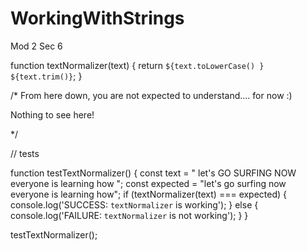 # WorkingWithStrings
Mod 2 Sec 6

function textNormalizer(text) {
  return `${text.toLowerCase() } ${text.trim()}`;
}

/* From here down, you are not expected to 
   understand.... for now :)  
   
   
   Nothing to see here!
   
*/

// tests

function testTextNormalizer() {
  const text = "   let's GO SURFING NOW everyone is learning how   ";
  const expected = "let's go surfing now everyone is learning how";
  if (textNormalizer(text) === expected) {
    console.log('SUCCESS: `textNormalizer` is working');
  } else {
    console.log('FAILURE: `textNormalizer` is not working');
  }
}

testTextNormalizer();
